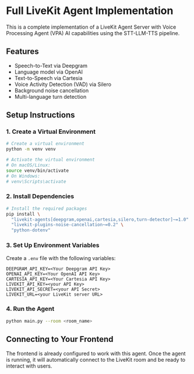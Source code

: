 # Full LiveKit Agent Implementation

This is a complete implementation of a LiveKit Agent Server with Voice Processing Agent (VPA) AI capabilities using the STT-LLM-TTS pipeline.

## Features

- Speech-to-Text via Deepgram
- Language model via OpenAI
- Text-to-Speech via Cartesia
- Voice Activity Detection (VAD) via Silero
- Background noise cancellation
- Multi-language turn detection

## Setup Instructions

### 1. Create a Virtual Environment

```bash
# Create a virtual environment
python -m venv venv

# Activate the virtual environment
# On macOS/Linux:
source venv/bin/activate
# On Windows:
# venv\Scripts\activate
```

### 2. Install Dependencies

```bash
# Install the required packages
pip install \
  "livekit-agents[deepgram,openai,cartesia,silero,turn-detector]~=1.0" \
  "livekit-plugins-noise-cancellation~=0.2" \
  "python-dotenv"
```

### 3. Set Up Environment Variables

Create a `.env` file with the following variables:

```
DEEPGRAM_API_KEY=<Your Deepgram API Key>
OPENAI_API_KEY=<Your OpenAI API Key>
CARTESIA_API_KEY=<Your Cartesia API Key>
LIVEKIT_API_KEY=<your API Key>
LIVEKIT_API_SECRET=<your API Secret>
LIVEKIT_URL=<your LiveKit server URL>
```

### 4. Run the Agent

```bash
python main.py --room <room_name>
```

## Connecting to Your Frontend

The frontend is already configured to work with this agent. Once the agent is running, it will automatically connect to the LiveKit room and be ready to interact with users.
